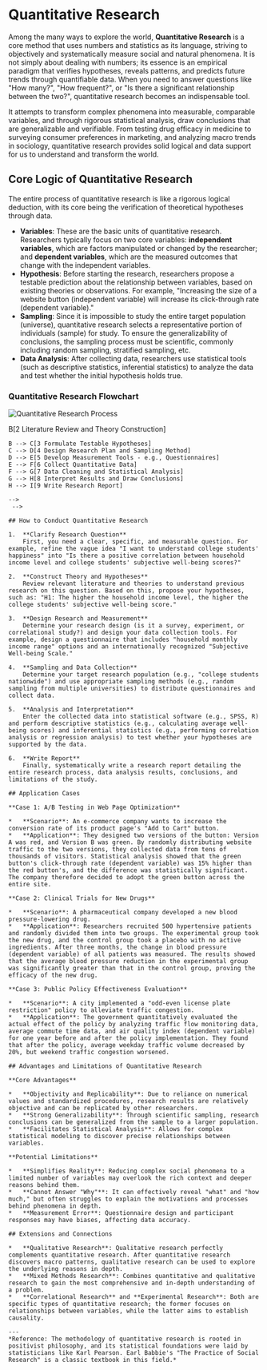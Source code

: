 # Quantitative Research

Among the many ways to explore the world, **Quantitative Research** is a core method that uses numbers and statistics as its language, striving to objectively and systematically measure social and natural phenomena. It is not simply about dealing with numbers; its essence is an empirical paradigm that verifies hypotheses, reveals patterns, and predicts future trends through quantifiable data. When you need to answer questions like "How many?", "How frequent?", or "Is there a significant relationship between the two?", quantitative research becomes an indispensable tool.

It attempts to transform complex phenomena into measurable, comparable variables, and through rigorous statistical analysis, draw conclusions that are generalizable and verifiable. From testing drug efficacy in medicine to surveying consumer preferences in marketing, and analyzing macro trends in sociology, quantitative research provides solid logical and data support for us to understand and transform the world.

## Core Logic of Quantitative Research

The entire process of quantitative research is like a rigorous logical deduction, with its core being the verification of theoretical hypotheses through data.

*   **Variables**: These are the basic units of quantitative research. Researchers typically focus on two core variables: **independent variables**, which are factors manipulated or changed by the researcher; and **dependent variables**, which are the measured outcomes that change with the independent variables.
*   **Hypothesis**: Before starting the research, researchers propose a testable prediction about the relationship between variables, based on existing theories or observations. For example, "Increasing the size of a website button (independent variable) will increase its click-through rate (dependent variable)."
*   **Sampling**: Since it is impossible to study the entire target population (universe), quantitative research selects a representative portion of individuals (sample) for study. To ensure the generalizability of conclusions, the sampling process must be scientific, commonly including random sampling, stratified sampling, etc.
*   **Data Analysis**: After collecting data, researchers use statistical tools (such as descriptive statistics, inferential statistics) to analyze the data and test whether the initial hypothesis holds true.

### Quantitative Research Flowchart

![Quantitative Research Process](./Quantitative-Research-Tutorial-en-mermaid.png)

<!--
![Quantitative-Research-Tutorial-en-mermaid-7c1c40bb.png](./Quantitative-Research-Tutorial-en-mermaid-7c1c40bb.png)
---!>
 <!--
![Quantitative-Research-Tutorial-en-mermaid-26732c57.png](./Quantitative-Research-Tutorial-en-mermaid-26732c57.png)

<!--
```mermaid
graph TD
    A[1 Define Research Question and Objectives] --> B[2 Literature Review and Theory Construction]
    B --> C[3 Formulate Testable Hypotheses]
    C --> D[4 Design Research Plan and Sampling Method]
    D --> E[5 Develop Measurement Tools - e.g., Questionnaires]
    E --> F[6 Collect Quantitative Data]
    F --> G[7 Data Cleaning and Statistical Analysis]
    G --> H[8 Interpret Results and Draw Conclusions]
    H --> I[9 Write Research Report]
```
-->
 -->

## How to Conduct Quantitative Research

1.  **Clarify Research Question**
    First, you need a clear, specific, and measurable question. For example, refine the vague idea "I want to understand college students' happiness" into "Is there a positive correlation between household income level and college students' subjective well-being scores?"

2.  **Construct Theory and Hypotheses**
    Review relevant literature and theories to understand previous research on this question. Based on this, propose your hypotheses, such as: "H1: The higher the household income level, the higher the college students' subjective well-being score."

3.  **Design Research and Measurement**
    Determine your research design (is it a survey, experiment, or correlational study?) and design your data collection tools. For example, design a questionnaire that includes "household monthly income range" options and an internationally recognized "Subjective Well-being Scale."

4.  **Sampling and Data Collection**
    Determine your target research population (e.g., "college students nationwide") and use appropriate sampling methods (e.g., random sampling from multiple universities) to distribute questionnaires and collect data.

5.  **Analysis and Interpretation**
    Enter the collected data into statistical software (e.g., SPSS, R) and perform descriptive statistics (e.g., calculating average well-being scores) and inferential statistics (e.g., performing correlation analysis or regression analysis) to test whether your hypotheses are supported by the data.

6.  **Write Report**
    Finally, systematically write a research report detailing the entire research process, data analysis results, conclusions, and limitations of the study.

## Application Cases

**Case 1: A/B Testing in Web Page Optimization**

*   **Scenario**: An e-commerce company wants to increase the conversion rate of its product page's "Add to Cart" button.
*   **Application**: They designed two versions of the button: Version A was red, and Version B was green. By randomly distributing website traffic to the two versions, they collected data from tens of thousands of visitors. Statistical analysis showed that the green button's click-through rate (dependent variable) was 15% higher than the red button's, and the difference was statistically significant. The company therefore decided to adopt the green button across the entire site.

**Case 2: Clinical Trials for New Drugs**

*   **Scenario**: A pharmaceutical company developed a new blood pressure-lowering drug.
*   **Application**: Researchers recruited 500 hypertensive patients and randomly divided them into two groups. The experimental group took the new drug, and the control group took a placebo with no active ingredients. After three months, the change in blood pressure (dependent variable) of all patients was measured. The results showed that the average blood pressure reduction in the experimental group was significantly greater than that in the control group, proving the efficacy of the new drug.

**Case 3: Public Policy Effectiveness Evaluation**

*   **Scenario**: A city implemented a "odd-even license plate restriction" policy to alleviate traffic congestion.
*   **Application**: The government quantitatively evaluated the actual effect of the policy by analyzing traffic flow monitoring data, average commute time data, and air quality index (dependent variable) for one year before and after the policy implementation. They found that after the policy, average weekday traffic volume decreased by 20%, but weekend traffic congestion worsened.

## Advantages and Limitations of Quantitative Research

**Core Advantages**

*   **Objectivity and Replicability**: Due to reliance on numerical values and standardized procedures, research results are relatively objective and can be replicated by other researchers.
*   **Strong Generalizability**: Through scientific sampling, research conclusions can be generalized from the sample to a larger population.
*   **Facilitates Statistical Analysis**: Allows for complex statistical modeling to discover precise relationships between variables.

**Potential Limitations**

*   **Simplifies Reality**: Reducing complex social phenomena to a limited number of variables may overlook the rich context and deeper reasons behind them.
*   **Cannot Answer "Why"**: It can effectively reveal "what" and "how much," but often struggles to explain the motivations and processes behind phenomena in depth.
*   **Measurement Error**: Questionnaire design and participant responses may have biases, affecting data accuracy.

## Extensions and Connections

*   **Qualitative Research**: Qualitative research perfectly complements quantitative research. After quantitative research discovers macro patterns, qualitative research can be used to explore the underlying reasons in depth.
*   **Mixed Methods Research**: Combines quantitative and qualitative research to gain the most comprehensive and in-depth understanding of a problem.
*   **Correlational Research** and **Experimental Research**: Both are specific types of quantitative research; the former focuses on relationships between variables, while the latter aims to establish causality.

---
*Reference: The methodology of quantitative research is rooted in positivist philosophy, and its statistical foundations were laid by statisticians like Karl Pearson. Earl Babbie's "The Practice of Social Research" is a classic textbook in this field.*